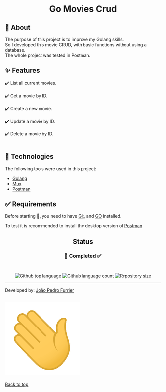<h1 align="center">Go Movies Crud</h1>

## :dart: About

The purpose of this project is to improve my Golang skills.<br>
So I developed this movie CRUD, with basic functions without using a database.<br>
The whole project was tested in Postman.

## :sparkles: Features
:heavy_check_mark: List all current movies.\
<br>
:heavy_check_mark: Get a movie by ID.\
<br>
:heavy_check_mark: Create a new movie.\
<br>
:heavy_check_mark: Update a movie by ID.\
<br>
:heavy_check_mark: Delete a movie by ID.\
<br>

## :rocket: Technologies

The following tools were used in this project:

- [Golang](https://go.dev/)
- [Mux](https://github.com/gorilla/mux)
- [Postman](https://www.postman.com/)

## :white_check_mark: Requirements

Before starting :checkered_flag:, you need to have [Git](https://git-scm.com), and [GO](https://go.dev/) installed.

To test it is recommended to install the desktop version of [Postman](https://www.postman.com/)


## <!-- Status -->

<h2 align="center">Status</h2>
<h3 align="center">
🚀 Completed  ✅
</h3><br>

<p align="center">
  <img alt="Github top language" src="https://img.shields.io/github/languages/top/JPFurrier/go-movies?color=56A2BE">

  <img alt="Github language count" src="https://img.shields.io/github/languages/count/JPFurrier/go-movies?color=56A2BE">

  <img alt="Repository size" src="https://img.shields.io/github/repo-size/JPFurrier/go-moviescolor=56A2BE">

</p>

<hr>

Developed by: <a href="https://github.com/JPFurrier" target="_blank">João Pedro Furrier</a> <h2><img src="/img/wave.gif"/></h2>

<a href="#top">Back to top</a>
